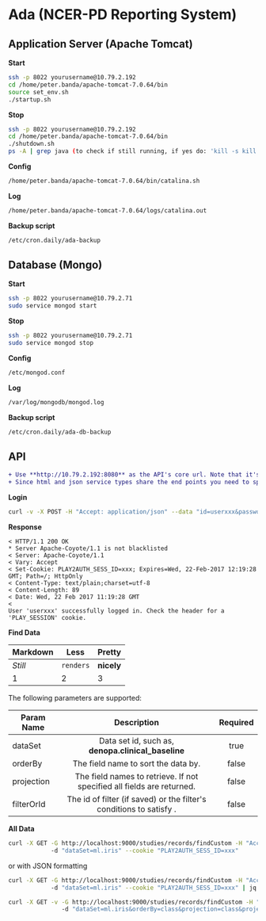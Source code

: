 # Ada (NCER-PD Reporting System)

## Application Server (Apache Tomcat)

**Start**
```bash
ssh -p 8022 yourusername@10.79.2.192
cd /home/peter.banda/apache-tomcat-7.0.64/bin
source set_env.sh
./startup.sh
```

**Stop**
```bash
ssh -p 8022 yourusername@10.79.2.192
cd /home/peter.banda/apache-tomcat-7.0.64/bin
./shutdown.sh
ps -A | grep java (to check if still running, if yes do: 'kill -s kill pid')
```

**Config**
```bash
/home/peter.banda/apache-tomcat-7.0.64/bin/catalina.sh
````

**Log**
```bash
/home/peter.banda/apache-tomcat-7.0.64/logs/catalina.out
```

**Backup script**
```bash
/etc/cron.daily/ada-backup
```

## Database (Mongo)

**Start**
```bash
ssh -p 8022 yourusername@10.79.2.71
sudo service mongod start
```

**Stop**
```bash
ssh -p 8022 yourusername@10.79.2.71
sudo service mongod stop
```

**Config**
```bash
/etc/mongod.conf
```

**Log**
```bash
/var/log/mongodb/mongod.log
```

**Backup script**
```bash
/etc/cron.daily/ada-db-backup
```

## API

```diff
+ Use **http://10.79.2.192:8080** as the API's core url. Note that it's planned to change the protocol to https so pls. check this site for future announcements.
+ Since html and json service types share the end points you need to specify the **"Accept: application/json"** header to get JSON back.
```

**Login**
```bash
curl -v -X POST -H "Accept: application/json" --data "id=userxxx&password=yyy" http://10.79.2.192:8080/login
```

**Response**

```
< HTTP/1.1 200 OK
* Server Apache-Coyote/1.1 is not blacklisted
< Server: Apache-Coyote/1.1
< Vary: Accept
< Set-Cookie: PLAY2AUTH_SESS_ID=xxx; Expires=Wed, 22-Feb-2017 12:19:28 GMT; Path=/; HttpOnly
< Content-Type: text/plain;charset=utf-8
< Content-Length: 89
< Date: Wed, 22 Feb 2017 11:19:28 GMT
< 
User 'userxxx' successfully logged in. Check the header for a 'PLAY_SESSION' cookie.
```

**Find Data**

Markdown | Less | Pretty
--- | --- | ---
*Still* | `renders` | **nicely**
1 | 2 | 3

The following parameters are supported:

| Param Name    | Description   | Required |
| ------------- |:-------------:|:-------------:|
| dataSet       | Data set id, such as, __denopa.clinical_baseline__ | true |
| orderBy       | The field name to sort the data by.   | false |
| projection    | The field names to retrieve. If not specified all fields are returned.    | false |
| filterOrId    | The id of filter (if saved) or the filter's conditions to satisfy .    | false |

**All Data**

```bash
curl -X GET -G http://localhost:9000/studies/records/findCustom -H "Accept: application/json"
            -d "dataSet=ml.iris" --cookie "PLAY2AUTH_SESS_ID=xxx"
```

or with JSON formatting

```bash
curl -X GET -G http://localhost:9000/studies/records/findCustom -H "Accept: application/json"
            -d "dataSet=ml.iris" --cookie "PLAY2AUTH_SESS_ID=xxx" | jq .
```


```bash
curl -X GET -v -G http://localhost:9000/studies/records/findCustom -H "Accept: application/json"
               -d "dataSet=ml.iris&orderBy=class&projection=class&projection=sepal-length" --cookie "PLAY2AUTH_SESS_ID=xxx" | jq .
```
